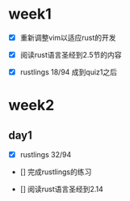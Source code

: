 # week1

- [x] 重新调整vim以适应rust的开发

- [x] 阅读rust语言圣经到2.5节的内容

- [x] rustlings 18/94 成到quiz1之后

# week2

## day1 
- [x] rustlings 32/94

- [] 完成rustlings的练习

- [] 阅读rust语言圣经到2.14
